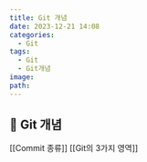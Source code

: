 ```yaml
---
title: Git 개념
date: 2023-12-21 14:08
categories:
  - Git
tags:
  - Git
  - Git개념
image: 
path:
---
```


## 🌈 Git 개념
[[Commit 종류]]
[[Git의 3가지 영역]]